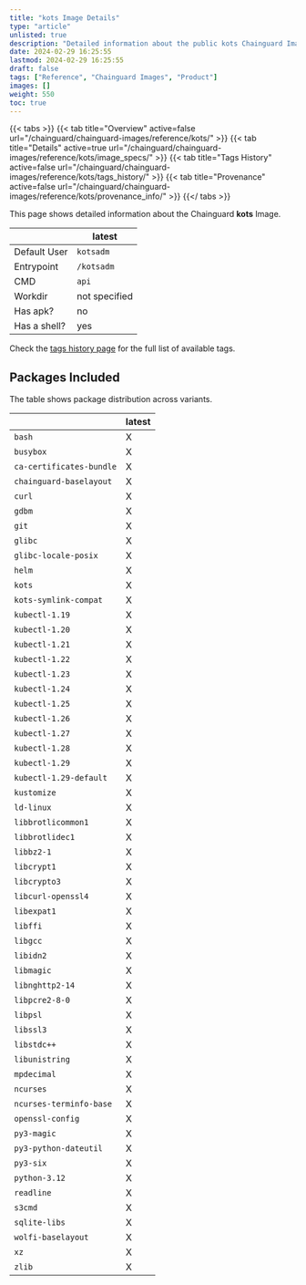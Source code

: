 ```yaml
---
title: "kots Image Details"
type: "article"
unlisted: true
description: "Detailed information about the public kots Chainguard Image."
date: 2024-02-29 16:25:55
lastmod: 2024-02-29 16:25:55
draft: false
tags: ["Reference", "Chainguard Images", "Product"]
images: []
weight: 550
toc: true
---
```


{{< tabs >}}
{{< tab title="Overview" active=false url="/chainguard/chainguard-images/reference/kots/" >}}
{{< tab title="Details" active=true url="/chainguard/chainguard-images/reference/kots/image_specs/" >}}
{{< tab title="Tags History" active=false url="/chainguard/chainguard-images/reference/kots/tags_history/" >}}
{{< tab title="Provenance" active=false url="/chainguard/chainguard-images/reference/kots/provenance_info/" >}}
{{</ tabs >}}

This page shows detailed information about the Chainguard **kots** Image.

|              | latest        |
|--------------|---------------|
| Default User | `kotsadm`     |
| Entrypoint   | `/kotsadm`    |
| CMD          | `api`         |
| Workdir      | not specified |
| Has apk?     | no            |
| Has a shell? | yes           |

Check the [tags history page](/chainguard/chainguard-images/reference/kots/tags_history/) for the full list of available tags.

## Packages Included
The table shows package distribution across variants.

|                          | latest |
|--------------------------|--------|
| `bash`                   | X      |
| `busybox`                | X      |
| `ca-certificates-bundle` | X      |
| `chainguard-baselayout`  | X      |
| `curl`                   | X      |
| `gdbm`                   | X      |
| `git`                    | X      |
| `glibc`                  | X      |
| `glibc-locale-posix`     | X      |
| `helm`                   | X      |
| `kots`                   | X      |
| `kots-symlink-compat`    | X      |
| `kubectl-1.19`           | X      |
| `kubectl-1.20`           | X      |
| `kubectl-1.21`           | X      |
| `kubectl-1.22`           | X      |
| `kubectl-1.23`           | X      |
| `kubectl-1.24`           | X      |
| `kubectl-1.25`           | X      |
| `kubectl-1.26`           | X      |
| `kubectl-1.27`           | X      |
| `kubectl-1.28`           | X      |
| `kubectl-1.29`           | X      |
| `kubectl-1.29-default`   | X      |
| `kustomize`              | X      |
| `ld-linux`               | X      |
| `libbrotlicommon1`       | X      |
| `libbrotlidec1`          | X      |
| `libbz2-1`               | X      |
| `libcrypt1`              | X      |
| `libcrypto3`             | X      |
| `libcurl-openssl4`       | X      |
| `libexpat1`              | X      |
| `libffi`                 | X      |
| `libgcc`                 | X      |
| `libidn2`                | X      |
| `libmagic`               | X      |
| `libnghttp2-14`          | X      |
| `libpcre2-8-0`           | X      |
| `libpsl`                 | X      |
| `libssl3`                | X      |
| `libstdc++`              | X      |
| `libunistring`           | X      |
| `mpdecimal`              | X      |
| `ncurses`                | X      |
| `ncurses-terminfo-base`  | X      |
| `openssl-config`         | X      |
| `py3-magic`              | X      |
| `py3-python-dateutil`    | X      |
| `py3-six`                | X      |
| `python-3.12`            | X      |
| `readline`               | X      |
| `s3cmd`                  | X      |
| `sqlite-libs`            | X      |
| `wolfi-baselayout`       | X      |
| `xz`                     | X      |
| `zlib`                   | X      |

